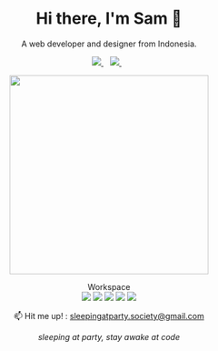 <h1 align='center'>
  Hi there, I'm Sam 👋
</h1>

<p align='center'>
  A web developer and designer from Indonesia.
</p>

<p align='center'>
   <a href="https://sleepingatparty.xyz/links">
    <img src="https://img.shields.io/badge/bio.link-000000%7D?style=for-the-badge&logo=biolink&logoColor=white" />
  </a>&nbsp;&nbsp;
  <a href="https://instagram.com/samsleepingatparty">
    <img src="https://img.shields.io/badge/instagram-%23E4405F.svg?&style=for-the-badge&logo=instagram&logoColor=white" />        
  </a>&nbsp;&nbsp;
</p>

<p align='center'>
  <a href="#"><img src="https://github-readme-stats.vercel.app/api/top-langs/?username=samsleepingatparty" width="350"></a>
</p> 

<p align='center'> 
  Workspace
  <br/>
  <a href="https://www.microsoft.com/en-us/software-download/windows10"><img src="https://img.shields.io/badge/Windows-0078D6?style=for-the-badge&logo=windows&logoColor=white" /></a>
  <a href="https://www.kali.org/"><img src="https://img.shields.io/badge/Kali_Linux-557C94?style=for-the-badge&logo=kali-linux&logoColor=white" /></a>
  <a href="https://git-scm.com/"><img src="https://img.shields.io/badge/GIT-E44C30?style=for-the-badge&logo=git&logoColor=white" /></a>
  <a href="https://brave.com/"><img src="https://img.shields.io/badge/Brave-FF1B2D?style=for-the-badge&logo=Brave&logoColor=white" /></a>
  <a href="https://code.visualstudio.com/"><img src="https://img.shields.io/badge/Visual_Studio_Code-0078D4?style=for-the-badge&logo=visual%20studio%20code&logoColor=white" /></a>
</p>

<p align='center'>
  📫 Hit me up! : <a href='mailto:sleepingatparty.society@gmail.com'>sleepingatparty.society@gmail.com</a>
</p>
<p align='center'>
  <i>sleeping at party, stay awake at code</i>
</p>
